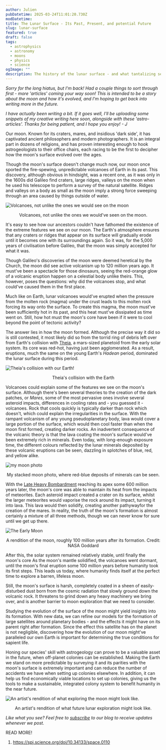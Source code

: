 ```yaml
---
author: Julien
pubDatetime: 2025-03-24T11:01:20.730Z
modDatetime:
title: The Lunar Surface - Its Past, Present, and potential Future
slug: lunar-surface
featured: true
draft: false
tags:
  - astrophysics
  - astronomy
  - moons
  - physics
  - science
ogImage: ""
description: The history of the lunar surface - and what tantalizing secrets it may hold.
---
```


_Sorry for the long hiatus, but I'm back! Had a couple things to sort through first - more 'articles' coming your way soon! This is intended to be a story about the moon and how it's evolved, and I'm hoping to get back into writing more in the future._

_I have actually been writing a bit. If it goes well, I'll be uploading some snippets of my creative writing here soon, alongside with these 'astro-articles'. Thanks for being patient, and I hope you enjoy! - J_

Our moon. Known for its craters, mares, and insidious 'dark side', it has captivated ancient philosophers and modern photographers. It is an integral part in dozens of religions, and has proven interesting enough to hook astrogeologists to their office chairs, each racing to be the first to decipher how the moon's surface evolved over the ages.

Though the moon's surface doesn't change much now, our moon once sported the fire-spewing, unpredictable volcanoes of Earth in its past. This discovery, although obvious in hindsight, was a recent one, as it was only in the 1600s did Galileo find craters, large ridges, valleys on the moon when he used his telescope to perform a survey of the natural satellite. Ridges and valleys on a body as small as the moon imply a strong force sweeping through an area caused by things outside of water.

![Volcanoes, not unlike the ones we would see on the moon](/blog-images/volcano.png)

<figcaption style="text-align:center">Volcanoes, not unlike the ones we would've seen on the moon.</figcaption>

It's easy to see how our ancestors couldn't have fathomed the existence of the extreme features we see on our moon. The Earth's atmosphere ensures that any craters or ridges that appear on its surface will gradually erode until it becomes one with its surroundings again. So it was, for the 5,000 years of civilisation before Galileo, that the moon was simply accepted for what it was.

Though Galileo's discoveries of the moon were deemed heretical by the Church, the moon did see active volcanism up to 120 million years ago. It must've been a spectacle for those dinosaurs, seeing the red-orange glow of a volcanic eruption happen on a celestial body unlike theirs. This, however, poses the questions: why did the volcanoes stop, and what could've caused them in the first place.

Much like on Earth, lunar volcanoes would've erupted when the pressure from the molten rock (magma) under the crust leads to this molten rock forcing its way onto the surface. To create this magma, the moon must've been sufficiently hot in its past, and this heat must've dissipated as time went on. Still, how hot must the moon's core have been if it were to cool beyond the point of tectonic activity?

The answer lies in how the moon formed. Although the precise way it did so is still contested, it most likely did so from the torrid ring of debris left over from Earth's collision with [Theia](https://www.science.org/content/article/remains-impact-created-moon-may-lie-deep-within-earth), a mars-sized planetoid from the early solar system. Its core was red-hot, having just been agglomerated. As a result, eruptions, much the same on the young Earth's _Hadean_ period, dominated the lunar surface during this period.

![Theia's collision with our Earth!](/blog-images/Theia.png)

<figcaption style="text-align:center">Theia's collision with the Earth</figcaption>

Volcanoes could explain some of the features we see on the moon's surface. Although there's been several theories to the creation of the dark patches, or _Mares_, some of the most pervasive ones involve several asteroid impacts, differences in cooling rates and - you guessed it - volcanoes. Rock that cools quickly is typically darker than rock which doesn't, which could explain the irregularities in the surface. With the rampant volcanism of any young pseudoplanetary body, lava would cover a large portion of the surface, which would then cool faster than when the moon first formed, creating darker rocks. An inadvertent consequence of the volcanic theory is that the lava coating the moon's surface would've been extremely rich in minerals. Even today, with long-enough exposure time, the different colours reflected by the lunar minerals deposited by these volcanic eruptions can be seen, dazzling in splotches of blue, red, and yellow alike.

![my moon photo](/blog-images/mineral-moon.jpg)

<figcaption style="text-align:center">My stacked moon photo, where red-blue deposits of minerals can be seen.</figcaption>

With the [Late Heavy Bombardment](https://science.nasa.gov/moon/lunar-craters/what-is-the-late-heavy-bombardment/) reaching its apex some 600 million years later, the moon's core was able to maintain its heat from the impacts of meteorites. Each asteroid impact created a crater on its surface, whilst the larger meteorites would vaporise the rock around its impact, turning it into lava. This lava would then solidify, creating another pathywayfor the creation of the mares. In reality, the truth of the moon's formation is almost certainly a mixture of all three methods, though we can never know for sure until we get up there.

![The Early Moon](/blog-images/early-moon.png)

<figcaption style="text-align:center">A rendition of the moon, roughly 100 million years after its formation. Credit: NASA Goddard</figcaption>

After this, the solar system remained relatively stable, until finally the moon's core As the moon's mantle solidified, the volcanoes went dormant, until the moon's final eruption some 100 million years before humanity took its first steps. This leads us today, where humanity finds itself at the perfect time to explore a barren, lifeless moon.

Still, the moon's surface is harsh, completely coated in a sheen of easily-disturbed dust born from the cosmic radiation that slowly ground down the volcanic rock. It threatens to grind down any heavy machinery we bring over, and is another barrier to moon exploration that we need to consider.

Studying the evolution of the surface of the moon might yield insights into its formation. With new data, we can refine our models for the formation of large satellites around planetary bodies - and the effects it might have on its parent right after formation. Since the effect this satellite has on the planet is not negligible, discovering how the evolution of our moon might've paralleled our own Earth is important for determining the true conditions for sapient life.

Honing our species' skill with astrogeology can prove to be a valuable asset in the future, when off-planet colonies can be established. Making the Earth we stand on more predictable by surveying it and its parities with the moon's surface is extremely important and can reduce the number of accidents we have when setting up colonies elsewhere. In addition, it can help us find economically viable locations to set up colonies, giving us the tools to make a sustainable, integrated colony system to benefit humanity in the near future.

![An artist's rendition of what exploring the moon might look like.](/blog-images/moon-exploration.jpg)

<figcaption style="text-align:center">An artist's rendition of what future lunar exploration might look like.</figcaption>

_Like what you see? Feel free to [subscribe](https://thespacer-blog.com/subscribe/) to our blog to receive updates whenever we post._

READ MORE!

1. https://spj.science.org/doi/10.34133/space.0110
